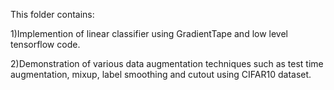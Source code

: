 This folder contains:

1)Implemention of linear classifier using GradientTape and low level tensorflow code.

2)Demonstration of various data augmentation techniques such as test time augmentation, mixup, label smoothing and cutout using CIFAR10 dataset.
